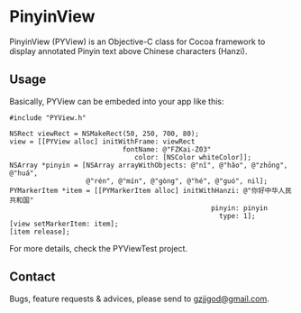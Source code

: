 PinyinView
==========

PinyinView (PYView) is an Objective-C class for Cocoa framework
to display annotated Pinyin text above Chinese characters (Hanzi).


Usage
-----

Basically, PYView can be embeded into your app like this:

    #include "PYView.h"

    NSRect viewRect = NSMakeRect(50, 250, 700, 80);
    view = [[PYView alloc] initWithFrame: viewRect
                                fontName: @"FZKai-Z03"
                                   color: [NSColor whiteColor]];
    NSArray *pinyin = [NSArray arrayWithObjects: @"nǐ", @"hǎo", @"zhōng", @"huá", 
                       @"rén", @"mín", @"gòng", @"hé", @"guó", nil];
    PYMarkerItem *item = [[PYMarkerItem alloc] initWithHanzi: @"你好中华人民共和国"
                                                      pinyin: pinyin
                                                        type: 1];
    [view setMarkerItem: item];
    [item release];

For more details, check the PYViewTest project.

Contact
-------

Bugs, feature requests & advices, please send to gzjjgod@gmail.com.

